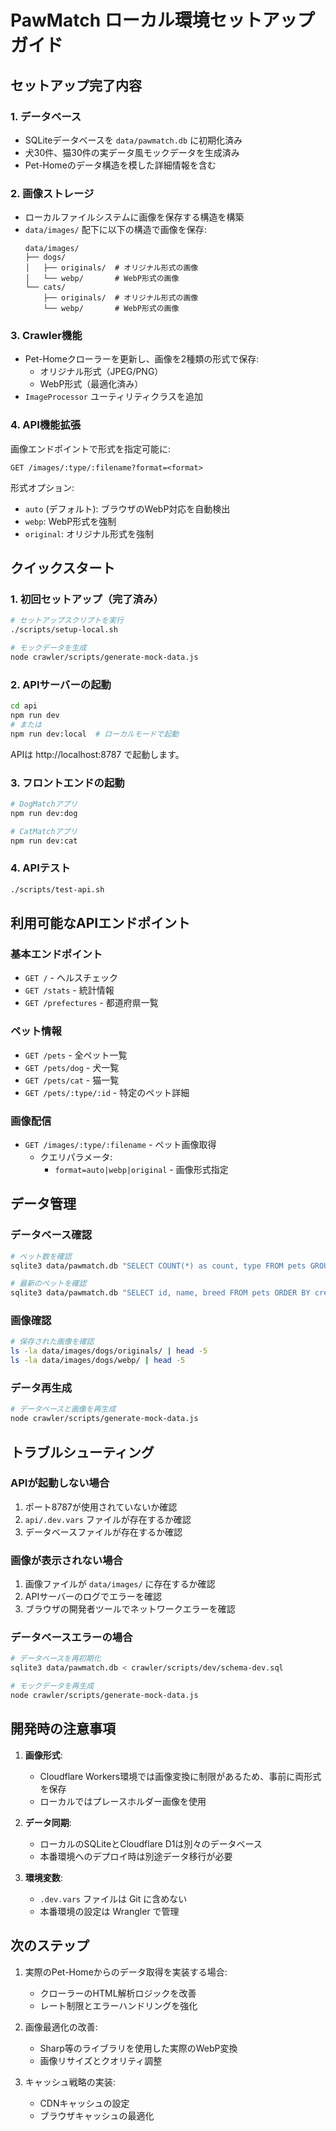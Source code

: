 # PawMatch ローカル環境セットアップガイド

## セットアップ完了内容

### 1. データベース
- SQLiteデータベースを `data/pawmatch.db` に初期化済み
- 犬30件、猫30件の実データ風モックデータを生成済み
- Pet-Homeのデータ構造を模した詳細情報を含む

### 2. 画像ストレージ
- ローカルファイルシステムに画像を保存する構造を構築
- `data/images/` 配下に以下の構造で画像を保存:
  ```
  data/images/
  ├── dogs/
  │   ├── originals/  # オリジナル形式の画像
  │   └── webp/       # WebP形式の画像
  └── cats/
      ├── originals/  # オリジナル形式の画像
      └── webp/       # WebP形式の画像
  ```

### 3. Crawler機能
- Pet-Homeクローラーを更新し、画像を2種類の形式で保存:
  - オリジナル形式（JPEG/PNG）
  - WebP形式（最適化済み）
- `ImageProcessor` ユーティリティクラスを追加

### 4. API機能拡張
画像エンドポイントで形式を指定可能に:
```
GET /images/:type/:filename?format=<format>
```

形式オプション:
- `auto` (デフォルト): ブラウザのWebP対応を自動検出
- `webp`: WebP形式を強制
- `original`: オリジナル形式を強制

## クイックスタート

### 1. 初回セットアップ（完了済み）
```bash
# セットアップスクリプトを実行
./scripts/setup-local.sh

# モックデータを生成
node crawler/scripts/generate-mock-data.js
```

### 2. APIサーバーの起動
```bash
cd api
npm run dev
# または
npm run dev:local  # ローカルモードで起動
```

APIは http://localhost:8787 で起動します。

### 3. フロントエンドの起動
```bash
# DogMatchアプリ
npm run dev:dog

# CatMatchアプリ
npm run dev:cat
```

### 4. APIテスト
```bash
./scripts/test-api.sh
```

## 利用可能なAPIエンドポイント

### 基本エンドポイント
- `GET /` - ヘルスチェック
- `GET /stats` - 統計情報
- `GET /prefectures` - 都道府県一覧

### ペット情報
- `GET /pets` - 全ペット一覧
- `GET /pets/dog` - 犬一覧
- `GET /pets/cat` - 猫一覧
- `GET /pets/:type/:id` - 特定のペット詳細

### 画像配信
- `GET /images/:type/:filename` - ペット画像取得
  - クエリパラメータ:
    - `format=auto|webp|original` - 画像形式指定

## データ管理

### データベース確認
```bash
# ペット数を確認
sqlite3 data/pawmatch.db "SELECT COUNT(*) as count, type FROM pets GROUP BY type;"

# 最新のペットを確認
sqlite3 data/pawmatch.db "SELECT id, name, breed FROM pets ORDER BY created_at DESC LIMIT 5;"
```

### 画像確認
```bash
# 保存された画像を確認
ls -la data/images/dogs/originals/ | head -5
ls -la data/images/dogs/webp/ | head -5
```

### データ再生成
```bash
# データベースと画像を再生成
node crawler/scripts/generate-mock-data.js
```

## トラブルシューティング

### APIが起動しない場合
1. ポート8787が使用されていないか確認
2. `api/.dev.vars` ファイルが存在するか確認
3. データベースファイルが存在するか確認

### 画像が表示されない場合
1. 画像ファイルが `data/images/` に存在するか確認
2. APIサーバーのログでエラーを確認
3. ブラウザの開発者ツールでネットワークエラーを確認

### データベースエラーの場合
```bash
# データベースを再初期化
sqlite3 data/pawmatch.db < crawler/scripts/dev/schema-dev.sql

# モックデータを再生成
node crawler/scripts/generate-mock-data.js
```

## 開発時の注意事項

1. **画像形式**: 
   - Cloudflare Workers環境では画像変換に制限があるため、事前に両形式を保存
   - ローカルではプレースホルダー画像を使用

2. **データ同期**:
   - ローカルのSQLiteとCloudflare D1は別々のデータベース
   - 本番環境へのデプロイ時は別途データ移行が必要

3. **環境変数**:
   - `.dev.vars` ファイルは Git に含めない
   - 本番環境の設定は Wrangler で管理

## 次のステップ

1. 実際のPet-Homeからのデータ取得を実装する場合:
   - クローラーのHTML解析ロジックを改善
   - レート制限とエラーハンドリングを強化

2. 画像最適化の改善:
   - Sharp等のライブラリを使用した実際のWebP変換
   - 画像リサイズとクオリティ調整

3. キャッシュ戦略の実装:
   - CDNキャッシュの設定
   - ブラウザキャッシュの最適化